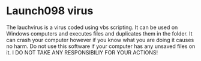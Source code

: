 # Launch098 virus

The lauchvirus is a virus coded using vbs scripting. It can be used on Windows computers and executes files and duplicates them in the folder. It can crash your computer however if you know what you are doing it causes no harm. Do not use this software if your computer has any unsaved files on it. I DO NOT TAKE ANY RESPONSIBILIY FOR YOUR ACTIONS!
